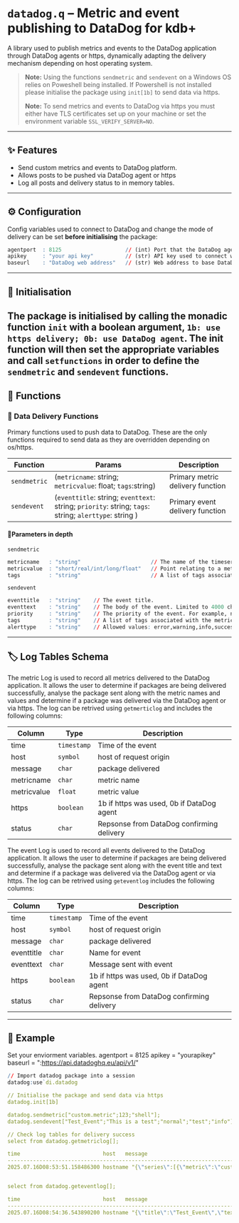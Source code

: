 # `datadog.q` – Metric and event publishing to DataDog for kdb+

A library used to publish metrics and events to the DataDog application through DataDog agents or https, dynamically adapting the delivery
mechanism depending on host operating system.

>  **Note:** Using the functions `sendmetric` and `sendevent` on a Windows OS relies on Poweshell being installed.
>  If Powershell is not installed please initialise the package using `init[1b]` to send data via https.
> 
> **Note:** To send metrics and events to DataDog via https you must either have TLS certificates set up on your machine or set the environment variable `SSL_VERIFY_SERVER=NO`. 

---

## :sparkles: Features

- Send custom metrics and events to DataDog platform.
- Allows posts to be pushed via DataDog agent or https
- Log all posts and delivery status to in memory tables.

---

## :gear: Configuration

Config variables used to connect to DataDog and change the mode of delivery can be set **before initialising** the package:

```q
agentport  : 8125                    // (int) Port that the DataDog agent is listening on, should be passed in through the environment variable "DOGSTATSD_PORT". The default DataDog agent port is 8125.
apikey     : "your api key"          // (str) API key used to connect with your DataDog account, should be passed in through the environment variable "DOGSTATSD_APIKEY".
baseurl    : "DataDog web address"   // (str) Web address to base DataDog api. (default: ":https://.api.datadoghq.eu/api/v1").
```

---

## :memo: Initialisation

The package is initialised by calling the monadic function `init` with a boolean argument, `1b: use https delivery; 0b: use DataDog agent`.
The init function will then set the appropriate variables and call `setfunctions` in order to define the `sendmetric` and `sendevent` functions.
---

## :wrench: Functions


### :rocket: Data Delivery Functions

Primary functions used to push data to DataDog. These are the only functions required to send data as they are overridden depending on os/https.

| Function         | Params                                                                                      | Description                      |
|------------------|---------------------------------------------------------------------------------------------|----------------------------------|
| `sendmetric` | (`metricname`: string; `metricvalue`: float; `tags`:string)                                       | Primary metric delivery function |
| `sendevent`  | (`eventtitle`: string; `eventtext`: string; `priority`: string; `tags`: string; `alerttype`: string ) | Primary event delivery function  |

#### :mag_right:Parameters in depth

`sendmetric`
```q
metricname   : "string"                      // The name of the timeseries.
metricvalue  : "short/real/int/long/float"   // Point relating to a metric. A scalar value (cannot be a string).
tags         : "string"                      // A list of tags associated with the metric.     
```
`sendevent`
```q
eventtitle   : "string"    // The event title.
eventtext    : "string"    // The body of the event. Limited to 4000 characters. The text supports markdown. To use markdown in the event text, start the text block with %%% \n and end the text block with \n %%%.
priority     : "string"    // The priority of the event. For example, normal or low. Allowed values: normal,low.
tags         : "string"    // A list of tags associated with the metric.
alerttype    : "string"    // Allowed values: error,warning,info,success,user_update,recommendation,snapshot.
```

---

## :label: Log Tables Schema

The metric Log is used to record all metrics delivered to the DataDog application. It allows the user to determine if packages are being delivered successfully, 
analyse the package sent along with the metric names and values and determine if a package was delivered via the DataDog agent or via https. 
The log can be retrived using `getmerticlog` and includes the following columns:

| Column      | Type        | Description                               |
|-------------|-------------|-------------------------------------------|
| time        | `timestamp` | Time of the event                         |
| host        | `symbol`    | host of request origin                    |
| message     | `char`      | package delivered                         |
| metricname  | `char`      | metric name                               |
| metricvalue | `float`     | metric value                              |
| https       | `boolean`   | 1b if https was used, 0b if DataDog agent |
| status      | `char`      | Repsonse from DataDog confirming delivery |

The event Log is used to record all events delivered to the DataDog application. It allows the user to determine if packages are being delivered successfully,
analyse the package sent along with the event title and text and determine if a package was delivered via the DataDog agent or via https.
The log can be retrived using `geteventlog` includes the following columns:

| Column     | Type        | Description                               |
|------------|-------------|-------------------------------------------|
| time       | `timestamp` | Time of the event                         |
| host       | `symbol`    | host of request origin                    |
| message    | `char`      | package delivered                         |
| eventtitle | `char`      | Name for event                            |
| eventtext  | `char`      | Message sent with event                   |
| https      | `boolean`   | 1b if https was used, 0b if DataDog agent |
| status     | `char`      | Repsonse from DataDog confirming delivery |


---

## :test_tube: Example
Set your enviorment variables.
agentport = 8125
apikey = "yourapikey"
baseurl = ":https://api.datadoghq.eu/api/v1/"

```q
// Import datadog package into a session
datadog:use`di.datadog 

// Initialise the package and send data via https
datadog.init[1b]

datadog.sendmetric["custom.metric";123;"shell"];
datadog.sendevent["Test_Event";"This is a test";"normal";"test";"info"]

// Check log tables for delivery success
select from datadog.getmetriclog[];

time                          host   message                                                                                                              name            metric https status
-------------------------------------------------------------------------------------------------------------------------------------------------------------------------------------------------------------
2025.07.16D08:53:51.158486300 hostname "{\"series\":[{\"metric\":\"custom.metric\",\"points\":[[1752656031,123]],\"host\":\"hotname\",\"tags\":\"shell\"}]}" "custom.metric" 123    1     "{\"status\": \"ok\"}"


select from datadog.geteventlog[];

time                          host   message                                                                                                                    title        text             https status               ..
-------------------------------------------------------------------------------------------------------------------------------------------------------------------------------------------------------------------------..
2025.07.16D08:54:36.543890200 hostname "{\"title\":\"Test_Event\",\"text\":\"This is a test\",\"priority\":\"normal\",\"tags\":\"test\",\"alert_type\":\"info\"}" "Test_Event" "This is a test" 1     "{\"status\":\"ok\",

```